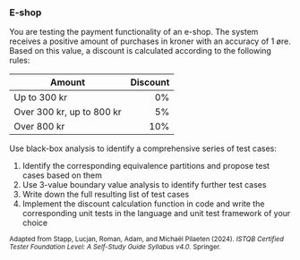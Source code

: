 ### E-shop
You are testing the payment functionality of an e-shop. The system receives a positive amount of purchases in kroner with an accuracy of 1 øre. Based on this value, a discount is calculated according to the following rules:

|Amount|Discount|
|-|--:|
|Up to 300 kr|0%|
|Over 300 kr, up to 800 kr|5%|
|Over 800 kr|10%|

Use black-box analysis to identify a comprehensive series of test cases:
1. Identify the corresponding equivalence partitions and propose test cases based on them
2. Use 3-value boundary value analysis to identify further test cases
3. Write down the full resulting list of test cases
4. Implement the discount calculation function in code and write the corresponding unit tests in the language and unit test framework of your choice

<sub>Adapted from Stapp, Lucjan, Roman, Adam, and Michaël Pilaeten (2024). _ISTQB Certified Tester Foundation Level: A Self-Study Guide Syllabus v4.0_. Springer.</sub>